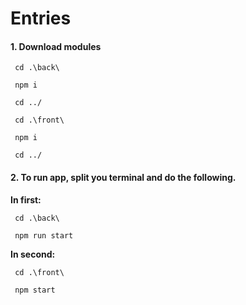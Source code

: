 # Entries

<h4> 1. Download modules </h1>

<code> cd .\back\ </code>

<code> npm i </code>

<code> cd ../ </code>

<code> cd .\front\ </code>

<code> npm i </code>

<code> cd ../ </code>


<h4> 2. To run app, split you terminal and do the following.  </h1>

<b> In first: </b>

<code> cd .\back\ </code>

<code> npm run start </code>

<b> In second: </b>

<code> cd .\front\ </code>

<code> npm start </code>
